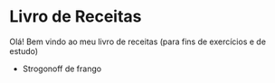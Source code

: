 # Livro de Receitas 
Olá! Bem vindo ao meu livro de receitas (para fins de exercícios e de estudo)
 - Strogonoff de frango
